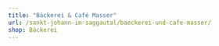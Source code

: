 ```yaml
---
title: "Bäckerei & Café Masser"
url: /sankt-johann-im-saggautal/baeckerei-und-cafe-masser/
shop: Bäckerei
---
```

